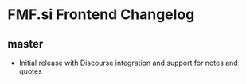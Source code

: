 # FMF.si Frontend Changelog

## master
 - Initial release with Discourse integration and support for notes and quotes
